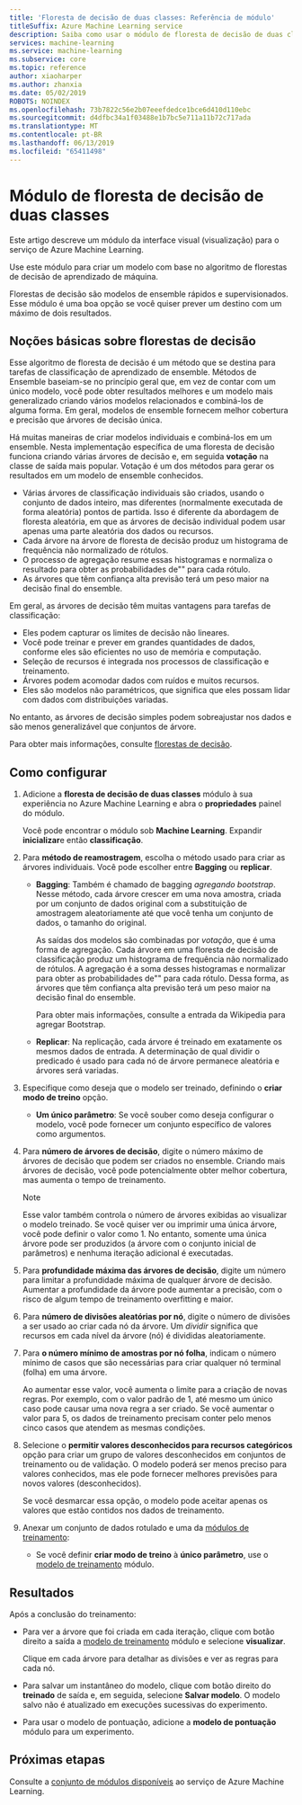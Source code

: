 ```yaml
---
title: 'Floresta de decisão de duas classes: Referência de módulo'
titleSuffix: Azure Machine Learning service
description: Saiba como usar o módulo de floresta de decisão de duas classes no serviço de Azure Machine Learning para criar um modelo com base no algoritmo de florestas de decisão de aprendizado de máquina.
services: machine-learning
ms.service: machine-learning
ms.subservice: core
ms.topic: reference
author: xiaoharper
ms.author: zhanxia
ms.date: 05/02/2019
ROBOTS: NOINDEX
ms.openlocfilehash: 73b7822c56e2b07eeefdedce1bce6d410d110ebc
ms.sourcegitcommit: d4dfbc34a1f03488e1b7bc5e711a11b72c717ada
ms.translationtype: MT
ms.contentlocale: pt-BR
ms.lasthandoff: 06/13/2019
ms.locfileid: "65411498"
---
```

# <a name="two-class-decision-forest-module"></a>Módulo de floresta de decisão de duas classes

Este artigo descreve um módulo da interface visual (visualização) para o serviço de Azure Machine Learning.

Use este módulo para criar um modelo com base no algoritmo de florestas de decisão de aprendizado de máquina.  

Florestas de decisão são modelos de ensemble rápidos e supervisionados. Esse módulo é uma boa opção se você quiser prever um destino com um máximo de dois resultados. 

## <a name="understanding-decision-forests"></a>Noções básicas sobre florestas de decisão

Esse algoritmo de floresta de decisão é um método que se destina para tarefas de classificação de aprendizado de ensemble. Métodos de Ensemble baseiam-se no princípio geral que, em vez de contar com um único modelo, você pode obter resultados melhores e um modelo mais generalizado criando vários modelos relacionados e combiná-los de alguma forma. Em geral, modelos de ensemble fornecem melhor cobertura e precisão que árvores de decisão única. 

Há muitas maneiras de criar modelos individuais e combiná-los em um ensemble. Nesta implementação específica de uma floresta de decisão funciona criando várias árvores de decisão e, em seguida **votação** na classe de saída mais popular. Votação é um dos métodos para gerar os resultados em um modelo de ensemble conhecidos. 

+ Várias árvores de classificação individuais são criados, usando o conjunto de dados inteiro, mas diferentes (normalmente executada de forma aleatória) pontos de partida. Isso é diferente da abordagem de floresta aleatória, em que as árvores de decisão individual podem usar apenas uma parte aleatória dos dados ou recursos.
+ Cada árvore na árvore de floresta de decisão produz um histograma de frequência não normalizado de rótulos. 
+ O processo de agregação resume essas histogramas e normaliza o resultado para obter as probabilidades de"" para cada rótulo. 
+ As árvores que têm confiança alta previsão terá um peso maior na decisão final do ensemble.

Em geral, as árvores de decisão têm muitas vantagens para tarefas de classificação:
  
- Eles podem capturar os limites de decisão não lineares.
- Você pode treinar e prever em grandes quantidades de dados, conforme eles são eficientes no uso de memória e computação.
- Seleção de recursos é integrada nos processos de classificação e treinamento.  
- Árvores podem acomodar dados com ruídos e muitos recursos.  
- Eles são modelos não paramétricos, que significa que eles possam lidar com dados com distribuições variadas. 

No entanto, as árvores de decisão simples podem sobreajustar nos dados e são menos generalizável que conjuntos de árvore.

Para obter mais informações, consulte [florestas de decisão](https://go.microsoft.com/fwlink/?LinkId=403677).  

## <a name="how-to-configure"></a>Como configurar
  
1.  Adicione a **floresta de decisão de duas classes** módulo à sua experiência no Azure Machine Learning e abra o **propriedades** painel do módulo. 

    Você pode encontrar o módulo sob **Machine Learning**. Expandir **inicializar**e então **classificação**.  
  
2.  Para **método de reamostragem**, escolha o método usado para criar as árvores individuais.  Você pode escolher entre **Bagging** ou **replicar**.  
  
    -   **Bagging**: Também é chamado de bagging *agregando bootstrap*. Nesse método, cada árvore crescer em uma nova amostra, criada por um conjunto de dados original com a substituição de amostragem aleatoriamente até que você tenha um conjunto de dados, o tamanho do original.  
  
         As saídas dos modelos são combinadas por *votação*, que é uma forma de agregação. Cada árvore em uma floresta de decisão de classificação produz um histograma de frequência não normalizado de rótulos. A agregação é a soma desses histogramas e normalizar para obter as probabilidades de"" para cada rótulo. Dessa forma, as árvores que têm confiança alta previsão terá um peso maior na decisão final do ensemble.  
  
         Para obter mais informações, consulte a entrada da Wikipedia para agregar Bootstrap.  
  
    -   **Replicar**: Na replicação, cada árvore é treinado em exatamente os mesmos dados de entrada. A determinação de qual dividir o predicado é usado para cada nó de árvore permanece aleatória e árvores será variadas.   
  
3.  Especifique como deseja que o modelo ser treinado, definindo o **criar modo de treino** opção.  
  
    -   **Um único parâmetro**: Se você souber como deseja configurar o modelo, você pode fornecer um conjunto específico de valores como argumentos.
  
4.  Para **número de árvores de decisão**, digite o número máximo de árvores de decisão que podem ser criados no ensemble. Criando mais árvores de decisão, você pode potencialmente obter melhor cobertura, mas aumenta o tempo de treinamento.  
  
    > [!NOTE]
    >  Esse valor também controla o número de árvores exibidas ao visualizar o modelo treinado. Se você quiser ver ou imprimir uma única árvore, você pode definir o valor como 1. No entanto, somente uma única árvore pode ser produzidos (a árvore com o conjunto inicial de parâmetros) e nenhuma iteração adicional é executadas.
  
5.  Para **profundidade máxima das árvores de decisão**, digite um número para limitar a profundidade máxima de qualquer árvore de decisão. Aumentar a profundidade da árvore pode aumentar a precisão, com o risco de algum tempo de treinamento overfitting e maior.
  
6.  Para **número de divisões aleatórias por nó**, digite o número de divisões a ser usado ao criar cada nó da árvore. Um *dividir* significa que recursos em cada nível da árvore (nó) é divididas aleatoriamente.
  
7.  Para **o número mínimo de amostras por nó folha**, indicam o número mínimo de casos que são necessárias para criar qualquer nó terminal (folha) em uma árvore.
  
     Ao aumentar esse valor, você aumenta o limite para a criação de novas regras. Por exemplo, com o valor padrão de 1, até mesmo um único caso pode causar uma nova regra a ser criado. Se você aumentar o valor para 5, os dados de treinamento precisam conter pelo menos cinco casos que atendem as mesmas condições.  
  
8.  Selecione o **permitir valores desconhecidos para recursos categóricos** opção para criar um grupo de valores desconhecidos em conjuntos de treinamento ou de validação. O modelo poderá ser menos preciso para valores conhecidos, mas ele pode fornecer melhores previsões para novos valores (desconhecidos). 

     Se você desmarcar essa opção, o modelo pode aceitar apenas os valores que estão contidos nos dados de treinamento.
  
9. Anexar um conjunto de dados rotulado e uma da [módulos de treinamento](module-reference.md):  
  
    -   Se você definir **criar modo de treino** à **único parâmetro**, use o [modelo de treinamento](./train-model.md) módulo.  
  
    
## <a name="results"></a>Resultados

Após a conclusão do treinamento:

+ Para ver a árvore que foi criada em cada iteração, clique com botão direito a saída a [modelo de treinamento](./train-model.md) módulo e selecione **visualizar**.
  
    Clique em cada árvore para detalhar as divisões e ver as regras para cada nó.

+ Para salvar um instantâneo do modelo, clique com botão direito do **treinado** de saída e, em seguida, selecione **Salvar modelo**. O modelo salvo não é atualizado em execuções sucessivas do experimento.

+ Para usar o modelo de pontuação, adicione a **modelo de pontuação** módulo para um experimento.


## <a name="next-steps"></a>Próximas etapas

Consulte a [conjunto de módulos disponíveis](module-reference.md) ao serviço de Azure Machine Learning. 